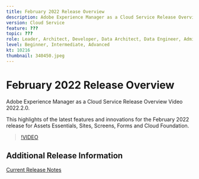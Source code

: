 ```yaml
---
title: February 2022 Release Overview
description: Adobe Experience Manager as a Cloud Service Release Overview Video 2022.2.0.
version: Cloud Service
feature: ???
topic: ???
role: Leader, Architect, Developer, Data Architect, Data Engineer, Admin, User
level: Beginner, Intermediate, Advanced
kt: 10216
thumbnail: 340450.jpeg
---
```


# February 2022 Release Overview

Adobe Experience Manager as a Cloud Service Release Overview Video 2022.2.0.

This highlights of the latest features and innovations for the February 2022 release for Assets Essentials, Sites, Screens, Forms and Cloud Foundation.

>[!VIDEO](https://video.tv.adobe.com/v/340450/?quality=12&learn=on)

## Additional Release Information
[Current Release Notes](https://experienceleague.adobe.com/docs/experience-manager-cloud-service/content/release-notes/home.html)
